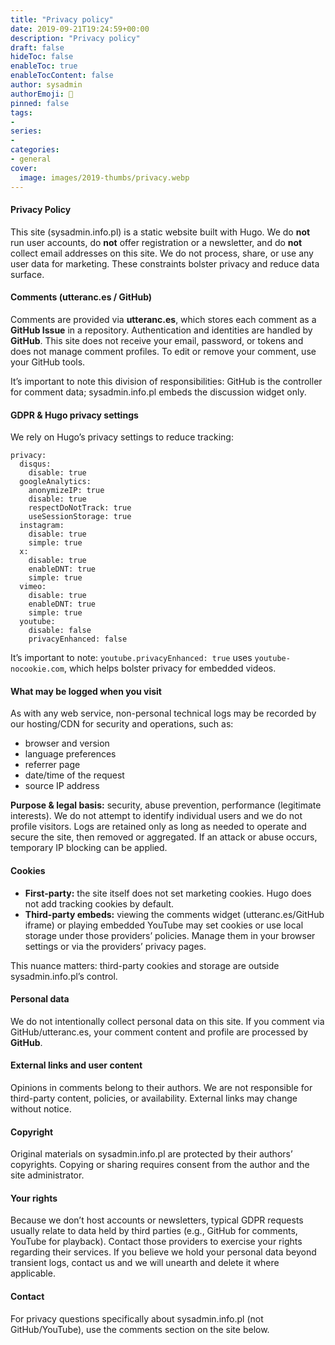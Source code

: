 ```yaml
---
title: "Privacy policy"
date: 2019-09-21T19:24:59+00:00
description: "Privacy policy"
draft: false
hideToc: false
enableToc: true
enableTocContent: false
author: sysadmin
authorEmoji: 🐧
pinned: false
tags:
-
series:
-
categories:
- general
cover:
  image: images/2019-thumbs/privacy.webp
---
```


#### Privacy Policy

This site (sysadmin.info.pl) is a static website built with Hugo. We do **not** run user accounts, do **not** offer registration or a newsletter, and do **not** collect email addresses on this site. We do not process, share, or use any user data for marketing. These constraints bolster privacy and reduce data surface.

#### Comments (utteranc.es / GitHub)

Comments are provided via **utteranc.es**, which stores each comment as a **GitHub Issue** in a repository. Authentication and identities are handled by **GitHub**. This site does not receive your email, password, or tokens and does not manage comment profiles. To edit or remove your comment, use your GitHub tools.

It’s important to note this division of responsibilities: GitHub is the controller for comment data; sysadmin.info.pl embeds the discussion widget only.

#### GDPR & Hugo privacy settings

We rely on Hugo’s privacy settings to reduce tracking:

```
privacy:
  disqus:
    disable: true
  googleAnalytics:
    anonymizeIP: true
    disable: true
    respectDoNotTrack: true
    useSessionStorage: true
  instagram:
    disable: true
    simple: true
  x:
    disable: true
    enableDNT: true
    simple: true
  vimeo:
    disable: true
    enableDNT: true
    simple: true
  youtube:
    disable: false
    privacyEnhanced: false
```

It’s important to note: `youtube.privacyEnhanced: true` uses `youtube-nocookie.com`, which helps bolster privacy for embedded videos.

#### What may be logged when you visit

As with any web service, non-personal technical logs may be recorded by our hosting/CDN for security and operations, such as:

- browser and version
- language preferences
- referrer page
- date/time of the request
- source IP address

**Purpose & legal basis:** security, abuse prevention, performance (legitimate interests). We do not attempt to identify individual users and we do not profile visitors. Logs are retained only as long as needed to operate and secure the site, then removed or aggregated. If an attack or abuse occurs, temporary IP blocking can be applied.

#### Cookies

- **First-party:** the site itself does not set marketing cookies. Hugo does not add tracking cookies by default.
- **Third-party embeds:** viewing the comments widget (utteranc.es/GitHub iframe) or playing embedded YouTube may set cookies or use local storage under those providers’ policies. Manage them in your browser settings or via the providers’ privacy pages.

This nuance matters: third-party cookies and storage are outside sysadmin.info.pl’s control.

#### Personal data

We do not intentionally collect personal data on this site. If you comment via GitHub/utteranc.es, your comment content and profile are processed by **GitHub**.

#### External links and user content

Opinions in comments belong to their authors. We are not responsible for third-party content, policies, or availability. External links may change without notice.

#### Copyright

Original materials on sysadmin.info.pl are protected by their authors’ copyrights. Copying or sharing requires consent from the author and the site administrator.

#### Your rights

Because we don’t host accounts or newsletters, typical GDPR requests usually relate to data held by third parties (e.g., GitHub for comments, YouTube for playback). Contact those providers to exercise your rights regarding their services. If you believe we hold your personal data beyond transient logs, contact us and we will unearth and delete it where applicable.

#### Contact

For privacy questions specifically about sysadmin.info.pl (not GitHub/YouTube), use the comments section on the site below.